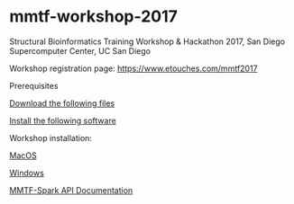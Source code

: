 # mmtf-workshop-2017
Structural Bioinformatics Training Workshop &amp; Hackathon 2017, San Diego Supercomputer Center, UC San Diego

Workshop registration page: <https://www.etouches.com/mmtf2017>

Prerequisites

[Download the following files](setup/FileDownload.pdf)


[Install the following software](setup/SoftwareSetup.pdf)

Workshop installation:

[MacOS](setup/GitHub_Eclipse_Setup_MacOS.pdf)

[Windows](setup/GitHub_Eclipse_Setup_Windows.pdf)


[MMTF-Spark API Documentation](mmtf-spark-api/index.html)
